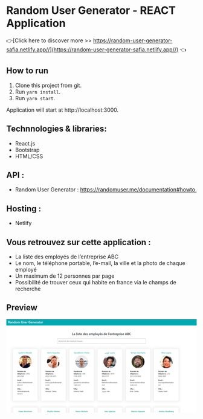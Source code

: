 # Random User Generator  - REACT Application

👉[Click here to discover more >> https://random-user-generator-safia.netlify.app//](https://random-user-generator-safia.netlify.app//) 👈 
## How to run

1. Clone this project from git.
2. Run `yarn install`.
3. Run `yarn start`.

Application will start at http://localhost:3000.

## Technnologies & libraries: 

- React.js
- Bootstrap
- HTML/CSS

## API :

- Random User Generator : https://randomuser.me/documentation#howto 

## Hosting : 

- Netlify

## Vous retrouvez sur cette application : 
- La liste des employés de l’entreprise ABC 
- Le nom, le téléphone portable, l’e-mail, la ville et la photo de chaque employé 
- Un maximum de 12 personnes par page 
- Possibilité de trouver ceux qui habite en france via le champs de recherche

## Preview

![img](/screenshot/Capture.PNG)

